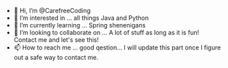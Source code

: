 - 👋 Hi, I’m @CarefreeCoding
- 👀 I’m interested in ... all things Java and Python
- 🌱 I’m currently learning ... Spring shenenigans
- 💞️ I’m looking to collaborate on ... A lot of stuff as long as it is fun! Contact me and let's see this!
- 📫 How to reach me ... good qestion... I will update this part once I figure out a safe way to contact me.

<!---
CarefreeCoding/CarefreeCoding is a ✨ special ✨ repository because its `README.md` (this file) appears on your GitHub profile.
You can click the Preview link to take a look at your changes.
--->

